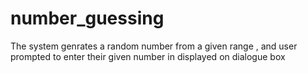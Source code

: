 # number_guessing
The system genrates a random number from a given range , and user prompted to enter their given number in displayed on dialogue box
